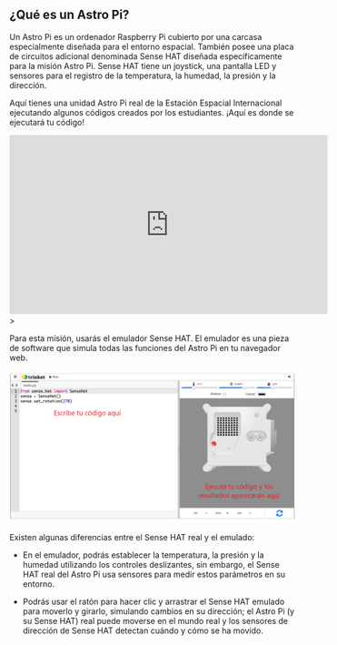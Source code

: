 ## ¿Qué es un Astro Pi?

Un Astro Pi es un ordenador Raspberry Pi cubierto por una carcasa especialmente diseñada para el entorno espacial. También posee una placa de circuitos adicional denominada Sense HAT diseñada específicamente para la misión Astro Pi. Sense HAT tiene un joystick, una pantalla LED y sensores para el registro de la temperatura, la humedad, la presión y la dirección.

Aquí tienes una unidad Astro Pi real de la Estación Espacial Internacional ejecutando algunos códigos creados por los estudiantes. ¡Aquí es donde se ejecutará tu código!

<iframe width="560" height="315" src="https://www.youtube.com/embed/4ykbAJeGPMM" frameborder="0" allow="accelerometer; autoplay; encrypted-media; gyroscope; picture-in-picture" allowfullscreen mark="crwd-mark"></iframe>>

Para esta misión, usarás el emulador Sense HAT. El emulador es una pieza de software que simula todas las funciones del Astro Pi en tu navegador web.

![Una captura de pantalla etiquetada del emulador Sense HAT con la ventana de código a la izquierda y el emulador a la derecha.](images/sense-hat-emulator.png)

Existen algunas diferencias entre el Sense HAT real y el emulado:

- En el emulador, podrás establecer la temperatura, la presión y la humedad utilizando los controles deslizantes, sin embargo, el Sense HAT real del Astro Pi usa sensores para medir estos parámetros en su entorno.

- Podrás usar el ratón para hacer clic y arrastrar el Sense HAT emulado para moverlo y girarlo, simulando cambios en su dirección; el Astro Pi (y su Sense HAT) real puede moverse en el mundo real y los sensores de dirección de Sense HAT detectan cuándo y cómo se ha movido.
